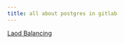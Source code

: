 ```yaml
---
title: all about postgres in gitlab
---
```


[Laod Balancing](https://docs.gitlab.com/ee/administration/postgresql/database_load_balancing.html)
